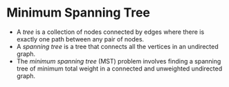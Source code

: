 # Minimum Spanning Tree

- A *tree* is a collection of nodes connected by edges where there is exactly one path between any pair of nodes.
- A *spanning tree* is a tree that connects all the vertices in an undirected graph.
- The *minimum spanning tree* (MST) problem involves finding a spanning tree of minimum total weight in a connected and unweighted undirected graph.
